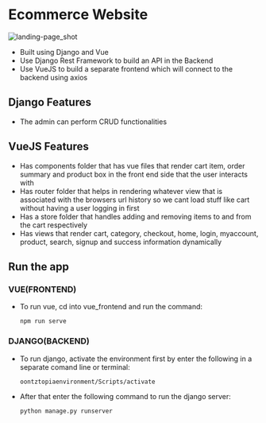 # Ecommerce Website

![landing-page_shot](https://user-images.githubusercontent.com/51198797/210174879-9b206b4e-cda3-48f7-b200-9aaf3a5794cc.png)

* Built using Django and Vue
* Use Django Rest Framework to build an API in the Backend
* Use VueJS to build a separate frontend which will connect to the backend using axios

## Django Features
* The admin can perform CRUD functionalities

## VueJS Features
* Has components folder that has vue files that render cart item, order summary and product box in the front end side that the user interacts with
* Has router folder that helps in rendering whatever view that is associated with the browsers url history so we cant load stuff like cart without having a user logging in first
* Has a store folder that handles adding and removing items to and from the cart respectively
* Has views that render cart, category, checkout, home, login, myaccount, product, search, signup and success information dynamically

## Run the app
### VUE(FRONTEND)

* To run vue, cd into vue_frontend and run the command:
    ```
    npm run serve
    ```

### DJANGO(BACKEND)
* To run django, activate the environment first by enter the following in a separate comand line or terminal:
    ```
    oontztopiaenvironment/Scripts/activate
    ```
* After that enter the following command to run the django server:
    ```
    python manage.py runserver
    ```



